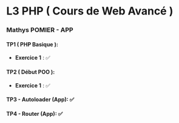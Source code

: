 # L3 PHP ( Cours de Web Avancé )

### Mathys POMIER - APP

#### TP1 ( PHP Basique ):
* **Exercice 1** : ✅

#### TP2 ( Début POO ):
* **Exercice 1** : ✅

#### TP3 - Autoloader (App): ✅

#### TP4 - Router (App): ✅